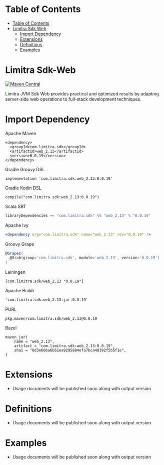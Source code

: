 Table of Contents
=================

- [Table of Contents](#table-of-contents)
- [Limitra Sdk Web](#limitra-sdk-web)
    - [Import Dependency](#import-dependency)
    - [Extensions](#extensions)
    - [Definitions](#definitions)
    - [Examples](#examples)

Limitra Sdk-Web
=======

[![Maven Central](https://img.shields.io/maven-central/v/com.limitra.sdk/web_2.13.svg?label=Maven%20Central)](https://search.maven.org/search?q=g:%22com.limitra.sdk%22%20AND%20a:%22web_2.13%22)

Limitra JVM Sdk Web provides practical and optimized results by adapting server-side web operations to full-stack development techniques. 

Import Dependency
=================

Apache Maven
````Maven
<dependency>
  <groupId>com.limitra.sdk</groupId>
  <artifactId>web_2.13</artifactId>
  <version>0.0.19</version>
</dependency>
````

Gradle Groovy DSL
````Gradle Groovy DSL
implementation 'com.limitra.sdk:web_2.13:0.0.19'
````

Gradle Kotlin DSL
````Gradle Kotlin DSL
compile("com.limitra.sdk:web_2.13:0.0.19")
````

Scala SBT
````Scala SBT
libraryDependencies += "com.limitra.sdk" %% "web_2.13" % "0.0.19"
````

Apache Ivy
````Apache Ivy
<dependency org="com.limitra.sdk" name="web_2.13" rev="0.0.19" />
````

Groovy Grape
````Groovy Grape
@Grapes(
  @Grab(group='com.limitra.sdk', module='web_2.13', version='0.0.19')
)
````

Leiningen
````Leiningen
[com.limitra.sdk/web_2.13 "0.0.19"]
````

Apache Buildr
````Apache Buildr
'com.limitra.sdk:web_2.13:jar:0.0.19'
````

PURL
````PURL
pkg:maven/com.limitra.sdk/web_2.13@0.0.19
````

Bazel
````Bazel
maven_jar(
    name = "web_2.13",
    artifact = "com.limitra.sdk:web_2.13:0.0.19",
    sha1 = "6d3e606a6b61ea9295884efa7bca40392f5b5f1e",
)
````

Extensions
==========

* Usage documents will be published soon along with output version

Definitions
=========

* Usage documents will be published soon along with output version

Examples
========

* Usage documents will be published soon along with output version

